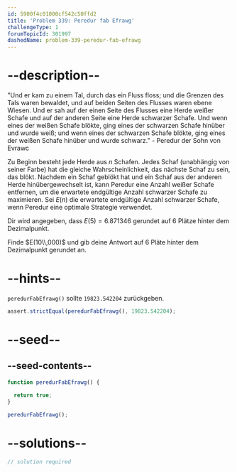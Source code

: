 ```yaml
---
id: 5900f4c01000cf542c50ffd2
title: 'Problem 339: Peredur fab Efrawg'
challengeType: 1
forumTopicId: 301997
dashedName: problem-339-peredur-fab-efrawg
---
```


# --description--

"Und er kam zu einem Tal, durch das ein Fluss floss; und die Grenzen des Tals waren bewaldet, und auf beiden Seiten des Flusses waren ebene Wiesen. Und er sah auf der einen Seite des Flusses eine Herde weißer Schafe und auf der anderen Seite eine Herde schwarzer Schafe. Und wenn eines der weißen Schafe blökte, ging eines der schwarzen Schafe hinüber und wurde weiß; und wenn eines der schwarzen Schafe blökte, ging eines der weißen Schafe hinüber und wurde schwarz." - Peredur der Sohn von Evrawc

Zu Beginn besteht jede Herde aus $n$ Schafen. Jedes Schaf (unabhängig von seiner Farbe) hat die gleiche Wahrscheinlichkeit, das nächste Schaf zu sein, das blökt. Nachdem ein Schaf geblökt hat und ein Schaf aus der anderen Herde hinübergewechselt ist, kann Peredur eine Anzahl weißer Schafe entfernen, um die erwartete endgültige Anzahl schwarzer Schafe zu maximieren. Sei $E(n)$ die erwartete endgültige Anzahl schwarzer Schafe, wenn Peredur eine optimale Strategie verwendet.

Dir wird angegeben, dass $E(5) = 6.871346$ gerundet auf 6 Plätze hinter dem Dezimalpunkt.

Finde $E(10\\,000)$ und gib deine Antwort auf 6 Pläte hinter dem Dezimalpunkt gerundet an.

# --hints--

`peredurFabEfrawg()` sollte `19823.542204` zurückgeben.

```js
assert.strictEqual(peredurFabEfrawg(), 19823.542204);
```

# --seed--

## --seed-contents--

```js
function peredurFabEfrawg() {

  return true;
}

peredurFabEfrawg();
```

# --solutions--

```js
// solution required
```
